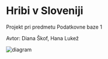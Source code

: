 # Hribi v Sloveniji

Projekt pri predmetu Podatkovne baze 1

Avtor: Diana Škof, Hana Lukež

![diagram](https://user-images.githubusercontent.com/62302950/158488136-9d059089-ab0b-495f-9f92-fab3174cc198.PNG)
